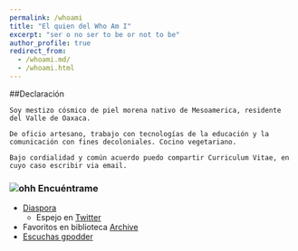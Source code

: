 ```yaml
---
permalink: /whoami
title: "El quien del Who Am I"
excerpt: "ser o no ser to be or not to be"
author_profile: true
redirect_from: 
  - /whoami.md/
  - /whoami.html
---
```



##Declaración

	Soy mestizo cósmico de piel morena nativo de Mesoamerica, residente del Valle de Oaxaca.

	De oficio artesano, trabajo con tecnologías de la educación y la comunicación con fines decoloniales. Cocino vegetariano.

	Bajo cordialidad y común acuerdo puedo compartir Curriculum Vitae, en cuyo caso escribir via email.

### ![ohh](https://web.archive.org/web/20091027042652/http://www.geocities.com/neda97a/tn_arrow33.gif) Encuéntrame


- [Diaspora](http://diasp.org/u/vlax "Mis medios a medias")
	- Espejo en [Twitter](https://twitter.com/vlax_)
- Favoritos en biblioteca [Archive](https://archive.org/details/fav-vlax)
- [Escuchas gpodder](https://gpodder.net/user/vlax/)
